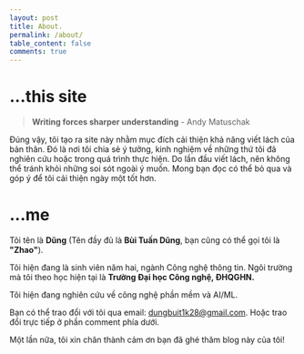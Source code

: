 ```yaml
---
layout: post 
title: About.
permalink: /about/
table_content: false
comments: true
---
```


# ...this site

> **Writing forces sharper understanding** - Andy Matuschak

Đúng vậy, tôi tạo ra site này nhằm mục đích cải thiện khả năng viết lách của bản thân. Đó là nơi tôi chia sẻ ý tưởng, kinh nghiệm về những thứ tôi đã nghiên cứu hoặc trong quá trình thực hiện. Do lần đầu viết lách, nên không thể tránh khỏi những soi sót ngoài ý muốn. Mong bạn đọc có thể bỏ qua và góp ý để tôi cải thiện ngày một tốt hơn.

# ...me

Tôi tên là **Dũng** (Tên đầy đủ là **Bùi Tuấn Dũng**, bạn cũng có thể gọi tôi là **"Zhao"**).

Tôi hiện đang là sinh viên năm hai, ngành Công nghệ thông tin. Ngôi trường mà tôi theo học hiện tại là **Trường Đại học Công nghệ, ĐHQGHN.**

Tôi hiện đang nghiên cứu về công nghệ phần mềm và AI/ML.

Bạn có thể trao đổi với tôi qua email: [dungbuit1k28@gmail.com](mailto:dungbuit1k28@gmail.com). Hoặc trao đổi trực tiếp ở phần comment phía dưới.

Một lần nữa, tôi xin chân thành cảm ơn bạn đã ghé thăm blog này của tôi!

